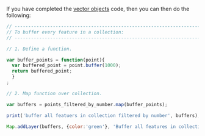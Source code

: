 If you have completed the [vector objects](../features/starter_coords.md) code, then you can then do the following:

``` js
// ----------------------------------------------------------------------------
// To buffer every feature in a collection:  
// ----------------------------------------------------------------------------

// 1. Define a function.

var buffer_points = function(point){
  var buffered_point = point.buffer(1000);
  return buffered_point;
  }
;

// 2. Map function over collection.  

var buffers = points_filtered_by_number.map(buffer_points);

print('buffer all featuers in collection filtered by number', buffers);

Map.addLayer(buffers, {color:'green'}, 'Buffer all features in collection filtered by number',0);

```
